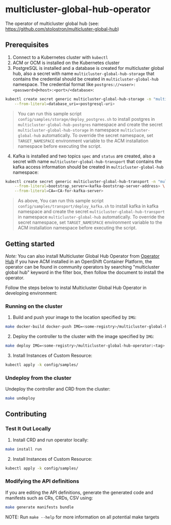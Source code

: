# multicluster-global-hub-operator

The operator of multicluster global hub (see: https://github.com/stolostron/multicluster-global-hub)

## Prerequisites

1. Connect to a Kubernetes cluster with `kubectl`
2. ACM or OCM is installed on the Kubernetes cluster
3. PostgreSQL is installed and a database is created for multicluster global hub, also a secret with name `multicluster-global-hub-storage` that contains the credential should be created in `multicluster-global-hub` namespace. The credential format like `postgres://<user>:<password>@<host>:<port>/<database>`:

```bash
kubectl create secret generic multicluster-global-hub-storage -n "multicluster-global-hub" \
    --from-literal=database_uri=<postgresql-uri> 
```
> You can run this sample script `config/samples/storage/deploy_postgres.sh` to install postgres in `multicluster-global-hub-postgres` namespace and create the secret `multicluster-global-hub-storage` in namespace `multicluster-global-hub` automatically. To override the secret namespace, set `TARGET_NAMESPACE` environment variable to the ACM installation namespace before executing the script.

4. Kafka is installed and two topics `spec` and `status` are created, also a secret with name `multicluster-global-hub-transport` that contains the kafka access information should be created in `multicluster-global-hub` namespace:

```bash
kubectl create secret generic multicluster-global-hub-transport -n "multicluster-global-hub" \
    --from-literal=bootstrap_server=<kafka-bootstrap-server-address> \
    --from-literal=CA=<CA-for-kafka-server>
```
> As above, You can run this sample script `config/samples/transport/deploy_kafka.sh` to install kafka in kafka namespace and create the secret `multicluster-global-hub-transport` in namespace `multicluster-global-hub` automatically. To override the secret namespace, set `TARGET_NAMESPACE` environment variable to the ACM installation namespace before executing the script.

## Getting started

_Note:_ You can also install Multicluster Global Hub Operator from [Operator Hub](https://docs.openshift.com/container-platform/4.6/operators/understanding/olm-understanding-operatorhub.html) if you have ACM installed in an OpenShift Container Platform, the operator can be found in community operators by searching "multicluster global hub" keyword in the filter box, then follow the document to install the operator.

Follow the steps below to instal Multicluster Global Hub Operator in developing environment:

### Running on the cluster

1. Build and push your image to the location specified by `IMG`:

```bash
make docker-build docker-push IMG=<some-registry>/multicluster-global-hub-operator:<tag>
```

2. Deploy the controller to the cluster with the image specified by `IMG`:

```bash
make deploy IMG=<some-registry>/multicluster-global-hub-operator:<tag>
```

3. Install Instances of Custom Resource:

```bash
kubectl apply -k config/samples/
```

### Undeploy from the cluster

Undeploy the controller and CRD from the cluster:

```bash
make undeploy
```

## Contributing

### Test It Out Locally

1. Install CRD and run operator locally:

```bash
make install run
```

2. Install Instances of Custom Resource:

```bash
kubectl apply -k config/samples/
```

### Modifying the API definitions

If you are editing the API definitions, generate the generated code and manifests such as CRs, CRDs, CSV using:

```bash
make generate manifests bundle
```

NOTE: Run `make --help` for more information on all potential make targets
